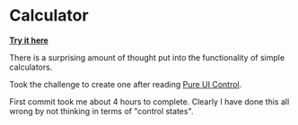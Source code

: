 # Calculator

__[Try it here](https://shaunlebron.github.io/calc/)__

There is a surprising amount of thought put into the functionality of simple
calculators.

Took the challenge to create one after reading [Pure UI Control].

First commit took me about 4 hours to complete. Clearly I have done this
all wrong by not thinking in terms of "control states".

[Pure UI Control]:https://medium.com/@asolove/pure-ui-control-ac8d1be97a8d
